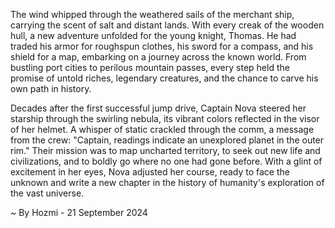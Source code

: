 
The wind whipped through the weathered sails of the merchant ship, carrying the scent of salt and distant lands.  With every creak of the wooden hull, a new adventure unfolded for the young knight, Thomas.  He had traded his armor for roughspun clothes, his sword for a compass, and his shield for a map, embarking on a journey across the known world.  From bustling port cities to perilous mountain passes, every step held the promise of untold riches, legendary creatures, and the chance to carve his own path in history.

Decades after the first successful jump drive, Captain Nova steered her starship through the swirling nebula, its vibrant colors reflected in the visor of her helmet.  A whisper of static crackled through the comm, a message from the crew: "Captain, readings indicate an unexplored planet in the outer rim."  Their mission was to map uncharted territory, to seek out new life and civilizations, and to boldly go where no one had gone before.  With a glint of excitement in her eyes, Nova adjusted her course, ready to face the unknown and write a new chapter in the history of humanity's exploration of the vast universe. 

~ By Hozmi - 21 September 2024
